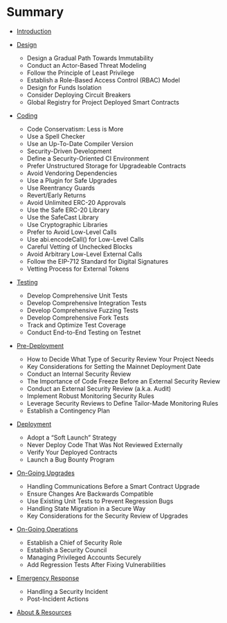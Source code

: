 # Summary

* [Introduction](README.md)

* [Design](best-practices/design.md)
  * Design a Gradual Path Towards Immutability
  * Conduct an Actor-Based Threat Modeling
  * Follow the Principle of Least Privilege
  * Establish a Role-Based Access Control (RBAC) Model
  * Design for Funds Isolation
  * Consider Deploying Circuit Breakers
  * Global Registry for Project Deployed Smart Contracts

* [Coding](best-practices/coding.md)
  * Code Conservatism: Less is More
  * Use a Spell Checker
  * Use an Up-To-Date Compiler Version
  * Security-Driven Development
  * Define a Security-Oriented CI Environment
  * Prefer Unstructured Storage for Upgradeable Contracts
  * Avoid Vendoring Dependencies
  * Use a Plugin for Safe Upgrades
  * Use Reentrancy Guards
  * Revert/Early Returns
  * Avoid Unlimited ERC-20 Approvals
  * Use the Safe ERC-20 Library
  * Use the SafeCast Library
  * Use Cryptographic Libraries
  * Prefer to Avoid Low-Level Calls
  * Use abi.encodeCall() for Low-Level Calls
  * Careful Vetting of Unchecked Blocks
  * Avoid Arbitrary Low-Level External Calls
  * Follow the EIP-712 Standard for Digital Signatures
  * Vetting Process for External Tokens

* [Testing](best-practices/testing.md)
  * Develop Comprehensive Unit Tests
  * Develop Comprehensive Integration Tests
  * Develop Comprehensive Fuzzing Tests
  * Develop Comprehensive Fork Tests
  * Track and Optimize Test Coverage
  * Conduct End-to-End Testing on Testnet

* [Pre-Deployment](best-practices/pre-deployment.md)
  * How to Decide What Type of Security Review Your Project Needs
  * Key Considerations for Setting the Mainnet Deployment Date
  * Conduct an Internal Security Review
  * The Importance of Code Freeze Before an External Security Review
  * Conduct an External Security Review (a.k.a. Audit)
  * Implement Robust Monitoring Security Rules
  * Leverage Security Reviews to Define Tailor-Made Monitoring Rules
  * Establish a Contingency Plan

* [Deployment](best-practices/deployment.md)
  * Adopt a “Soft Launch” Strategy
  * Never Deploy Code That Was Not Reviewed Externally
  * Verify Your Deployed Contracts
  * Launch a Bug Bounty Program

* [On-Going Upgrades](best-practices/upgrades.md)
  * Handling Communications Before a Smart Contract Upgrade
  * Ensure Changes Are Backwards Compatible
  * Use Existing Unit Tests to Prevent Regression Bugs
  * Handling State Migration in a Secure Way
  * Key Considerations for the Security Review of Upgrades

* [On-Going Operations](best-practices/operations.md)
  * Establish a Chief of Security Role
  * Establish a Security Council
  * Managing Privileged Accounts Securely
  * Add Regression Tests After Fixing Vulnerabilities

* [Emergency Response](best-practices/emergency-response.md)
  * Handling a Security Incident
  * Post-Incident Actions

* [About & Resources](README.md)
